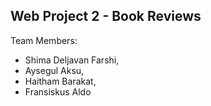 ## Web Project 2 - Book Reviews
Team Members: 
- Shima Deljavan Farshi,
- Aysegul Aksu, 
- Haitham Barakat, 
- Fransiskus Aldo
